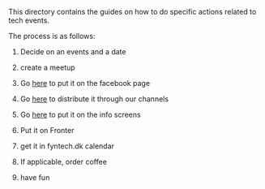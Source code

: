 This directory contains the guides on how to do specific actions related to tech events.

The process is as follows:

1) Decide on an events and a date

2) create a meetup

3) Go <a href="how_to_put_events_on_tech_events_facebook_page.md">here</a> to put it on the facebook page

4) Go <a href="how_to_e_commerce.md">here</a> to distribute it through our channels

5) Go <a href="howto_get_events_on_info_screens.md">here</a> to put it on the info screens

6) Put it on Fronter

7) get it in fyntech.dk calendar

7) If applicable, order coffee

6) have fun
